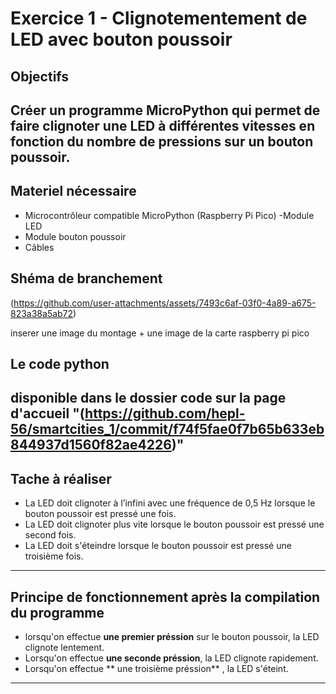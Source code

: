 # Exercice 1 - Clignotementement de LED avec bouton poussoir
## Objectifs
Créer un programme **MicroPython** qui permet de faire clignoter une LED à différentes vitesses en 
fonction du nombre de pressions sur un bouton poussoir.
---
## Materiel nécessaire
- Microcontrôleur compatible MicroPython (Raspberry Pi Pico) 
-Module LED 
- Module bouton poussoir 
- Câbles 
## Shéma de branchement

(https://github.com/user-attachments/assets/7493c6af-03f0-4a89-a675-823a38a5ab72)

inserer une image du montage + une image de la carte raspberry pi pico
## Le code python
disponible dans le dossier code sur la page d'accueil "(https://github.com/hepl-56/smartcities_1/commit/f74f5fae0f7b65b633eb844937d1560f82ae4226)"
---
## Tache à réaliser

- La LED doit clignoter à l’infini avec une fréquence de 0,5 Hz lorsque le bouton poussoir 
  est pressé une fois. 
- La LED doit clignoter plus vite lorsque le bouton poussoir est pressé une second fois. 
- La LED doit s'éteindre lorsque le bouton poussoir est pressé une troisième fois.
---
## Principe de fonctionnement après la compilation du programme

- lorsqu'on effectue **une premier préssion** sur le bouton poussoir, la LED clignote lentement.
- Lorsqu'on effectue **une seconde préssion**, la LED clignote rapidement.
- Lorsqu'on effectue ** une troisième préssion** , la LED s'éteint.
---

